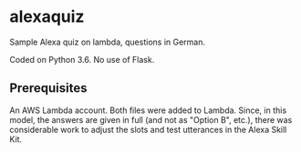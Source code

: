 # alexaquiz
Sample Alexa quiz on lambda, questions in German.

Coded on Python 3.6. No use of Flask.

## Prerequisites

An AWS Lambda account. Both files were added to Lambda.
Since, in this model, the answers are given in full (and not as "Option B", etc.), there was considerable work to adjust the
slots and test utterances in the Alexa Skill Kit.
